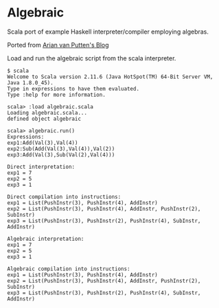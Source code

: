 # Algebraic
Scala port of example Haskell interpreter/compiler employing algebras.

Ported from [Arian van Putten's Blog](http://arianvp.me/writing-interpreters-and-compilers-an-introduction-to-folds-and-algebras)

Load and run the algebraic script from the scala interpreter.

```
$ scala
Welcome to Scala version 2.11.6 (Java HotSpot(TM) 64-Bit Server VM, Java 1.8.0_45).
Type in expressions to have them evaluated.
Type :help for more information.

scala> :load algebraic.scala
Loading algebraic.scala...
defined object algebraic

scala> algebraic.run()
Expressions:
exp1:Add(Val(3),Val(4))
exp2:Sub(Add(Val(3),Val(4)),Val(2))
exp3:Add(Val(3),Sub(Val(2),Val(4)))

Direct interpretation:
exp1 = 7
exp2 = 5
exp3 = 1

Direct compilation into instructions:
exp1 = List(PushInstr(3), PushInstr(4), AddInstr)
exp2 = List(PushInstr(3), PushInstr(4), AddInstr, PushInstr(2), SubInstr)
exp3 = List(PushInstr(3), PushInstr(2), PushInstr(4), SubInstr, AddInstr)

Algebraic interpretation:
exp1 = 7
exp2 = 5
exp3 = 1

Algebraic compilation into instructions:
exp1 = List(PushInstr(3), PushInstr(4), AddInstr)
exp2 = List(PushInstr(3), PushInstr(4), AddInstr, PushInstr(2), SubInstr)
exp3 = List(PushInstr(3), PushInstr(2), PushInstr(4), SubInstr, AddInstr)

